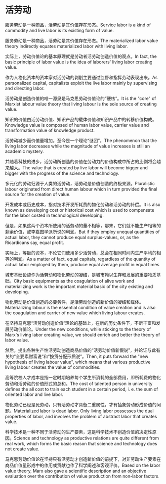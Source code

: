 # 活劳动

<p><span class="chinese">服务劳动是一种商品，活劳动是其价值存在形态。</span><span class="english">Service labor is a kind of commodity and live labor is its existing form of value.</span></p>

<p><span class="chinese">服务劳动是一种商品，活劳动是其价值存在形态。</span><span class="english">The materialized labor value theory indirectly equates materialized labor with living labor.</span></p>

<p><span class="chinese">实际上，劳动价值论的基本原理就是劳动者活劳动创造价值的观点。</span><span class="english">In fact, the basic principle of labor value is the idea of laborers' living labor creating value.</span></p>

<p><span class="chinese">作为人格化资本的资本家对活劳动的剥削主要通过监督和指挥劳动表现出来。</span><span class="english">As personalized capital, capitalists exploit the live labor mainly by supervising and directing labor.</span></p>

<p><span class="chinese">活劳动是创造价值的唯一源泉是马克思劳动价值论的“硬核”。</span><span class="english">It is the "core" of Marxist labour value theory that living labour is the sole source of creating value.</span></p>

<p><span class="chinese">知识的价值由活劳动价值、知识产品的载体价值和知识产品中的转移价值构成。</span><span class="english">Knowledge value is composed of human labor value, carrier value and transformation value of knowledge product.</span></p>

<p><span class="chinese">活劳动减少而价值量增加，至今是一个理论“谜团”。</span><span class="english">The phenomenon that the living labor decreases while the magnitude of value increases is still an academic mystery.</span></p>

<p><span class="chinese">并随着科技的进步，活劳动所创造的价值在劳动力的价值构成中所占的比例将会越来越大。</span><span class="english">The value that is created by live labor will become bigger and bigger with the progress of the science and technology.</span></p>

<p><span class="chinese">多元化的劳动归源于人类的活劳动，活劳动是价值创造的终极来源。</span><span class="english">Pluralistic labour originated from direct human labour which in turn provided the final source for the creation of value.</span></p>

<p><span class="chinese">开发成本或历史成本，指对技术开发所耗费的物化劳动和活劳动的补偿。</span><span class="english">It is also known as developing cost or historical cost which is used to compensate for the labor costed in technological developing.</span></p>

<p><span class="chinese">但是，如果这两个资本所使用的活劳动的量不相等，那末，它们就不能生产相等的剩余价值，或李嘉图学派所说的利润。</span><span class="english">But if they employ unequal quantities of actual labor, they cannot produce equal surplus-values, or, as the Ricardicans say, equal profit.</span></p>

<p><span class="chinese">实际上，等额的资本，不论它们使用多少活劳动，总会在相同时间内生产平均的相等的利润。</span><span class="english">As a matter of fact, equal capitals, regardless of the quantity of actual labor employed by them, produce equal average profit in equal times.</span></p>

<p><span class="chinese">城市基础设施作为活劳动和物化劳动的凝结，是城市赖以生存和发展的重要物质基础。</span><span class="english">City basic equipments as the coagulation of alive work and materializing work is the important material basic of the city existing and developing.</span></p>

<p><span class="chinese">物化劳动是价值创造的必要务件，是活劳动创造的新价值的凝结和载体。</span><span class="english">Materializing labour is the essential condition of value creation and is also the coagulation and carrier of new value which living labour creates.</span></p>

<p><span class="chinese">在坚持马克思“活劳动创造价值”理论的基础上，在新的历史条件下，不断丰富和发展劳动价值论。</span><span class="english">Under the new conditions, while sticking to the theory of Marx's living labor creating value, we should enrich and better the theory of labor value.</span></p>

<p><span class="chinese">然后，提出各种生产性活劳动创造商品价值的“活劳动价值新假说”，并论证与此有关的“全要素财富说”和“按贡分配形质说”。</span><span class="english">Then, it puts forward the "new hypothesis of living labour value", which means that various productive living labour creates the value of commodities.</span></p>

<p><span class="chinese">高等院校人才成本是指一定时期培养每个学生所消耗的全部费用，即所耗费的物化劳动和活劳动的价值形式的总和。</span><span class="english">The cost of talented person in university defines the all cost to train each student in a certain period, i. e. the sum of oriented labor and live labor.</span></p>

<p><span class="chinese">物化劳动已经是死劳动，只有活劳动才具备二重属性，才有抽象劳动形成价值的问题。</span><span class="english">Materialized labor is dead labor. Only living labor possesses the dual properties of labor, and involves the problem of abstract labor that creates value.</span></p>

<p><span class="chinese">科学技术是一种不同于活劳动的生产要素，这是科学技术不创造价值的决定性原因。</span><span class="english">Science and technology as productive relations are quite different from real work, which forms the basic reason that science and technology does not create value.</span></p>

<p><span class="chinese">马克思劳动价值论在坚持只有活劳动才创造新价值的前提下，对非劳动生产要素在商品价值量形成中的作用或贡献也作了科学阐述和客观评价。</span><span class="english">Based on the labor value theory, Marx also gave a scientific description and an objective evaluation over the contribution of value production from non-labor factors.</span></p>

